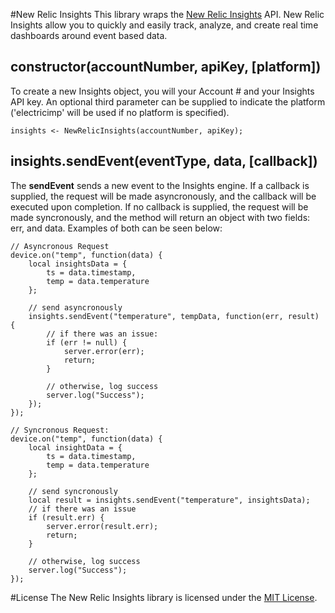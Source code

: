 #New Relic Insights
This library wraps the [New Relic Insights](http://newrelic.com/insights) API. New Relic Insights allow you to quickly and easily track, analyze, and create real time dashboards around event based data.

## constructor(accountNumber, apiKey, [platform])
To create a new Insights object, you will your Account # and your Insights API key. An optional third parameter can be supplied to indicate the platform ('electricimp' will be used if no platform is specified). 

```
insights <- NewRelicInsights(accountNumber, apiKey);
```

## insights.sendEvent(eventType, data, [callback])
The **sendEvent** sends a new event to the Insights engine. If a callback is supplied, the request will be made asyncronously, and the callback will be executed upon completion. If no callback is supplied, the request will be made syncronously, and the method will return an object with two fields: err, and data. Examples of both can be seen below:

```
// Asyncronous Request
device.on("temp", function(data) {
    local insightsData = {
        ts = data.timestamp,
        temp = data.temperature
    };

    // send asyncronously
    insights.sendEvent("temperature", tempData, function(err, result) {
        // if there was an issue:
        if (err != null) {
            server.error(err);
            return;
        }

        // otherwise, log success
        server.log("Success");
    });
});
```

```
// Syncronous Request:
device.on("temp", function(data) {
    local insightData = { 
        ts = data.timestamp,
        temp = data.temperature
    };

    // send syncronously
    local result = insights.sendEvent("temperature", insightsData);
    // if there was an issue
    if (result.err) {
        server.error(result.err);
        return;
    }

    // otherwise, log success
    server.log("Success");
});
```

#License
The New Relic Insights library is licensed under the [MIT License](./LICENSE).
